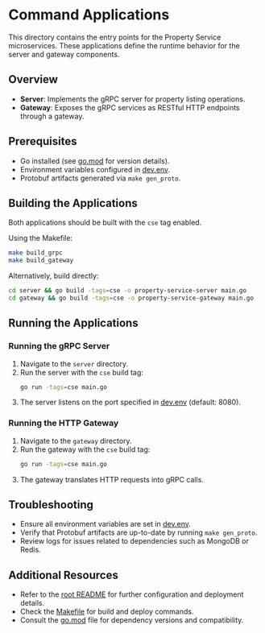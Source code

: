 # Command Applications

This directory contains the entry points for the Property Service microservices. These applications define the runtime behavior for the server and gateway components.

## Overview

- **Server**: Implements the gRPC server for property listing operations.
- **Gateway**: Exposes the gRPC services as RESTful HTTP endpoints through a gateway.

## Prerequisites

- Go installed (see [go.mod](../go.mod) for version details).
- Environment variables configured in [dev.env](../dev.env).
- Protobuf artifacts generated via `make gen_proto`.

## Building the Applications

Both applications should be built with the `cse` tag enabled.

Using the Makefile:
```bash
make build_grpc
make build_gateway
```

Alternatively, build directly:
```bash
cd server && go build -tags=cse -o property-service-server main.go
cd gateway && go build -tags=cse -o property-service-gateway main.go
```

## Running the Applications

### Running the gRPC Server
1. Navigate to the `server` directory.
2. Run the server with the `cse` build tag:
   ```bash
   go run -tags=cse main.go
   ```
3. The server listens on the port specified in [dev.env](../dev.env) (default: 8080).

### Running the HTTP Gateway
1. Navigate to the `gateway` directory.
2. Run the gateway with the `cse` build tag:
   ```bash
   go run -tags=cse main.go
   ```
3. The gateway translates HTTP requests into gRPC calls.

## Troubleshooting

- Ensure all environment variables are set in [dev.env](../dev.env).
- Verify that Protobuf artifacts are up-to-date by running `make gen_proto`.
- Review logs for issues related to dependencies such as MongoDB or Redis.

## Additional Resources

- Refer to the [root README](../README.md) for further configuration and deployment details.
- Check the [Makefile](../Makefile) for build and deploy commands.
- Consult the [go.mod](../go.mod) file for dependency versions and compatibility.
